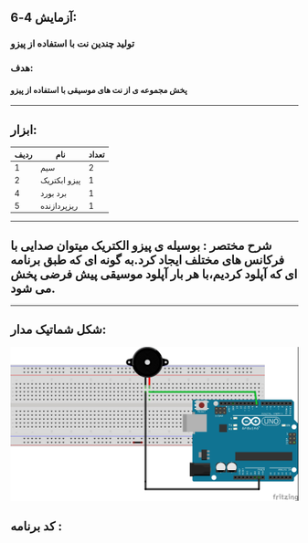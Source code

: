 ## آزمایش 4-6:
### تولید چندین نت با استفاده از پیزو
### هدف:
#### پخش مجموعه ی از نت های موسیقی با استفاده از پیزو
---
## ابزار:

|ردیف|نام|تعداد|
|----|----|----|
|1|سیم|2|
|2|پیزو ابکتریک |1|
|4|برد بورد|1|
|5|ریزپردازنده|1|


---
## شرح مختصر : بوسیله ی پیزو الکتریک میتوان صدایی با فرکانس های مختلف ایجاد کرد.به گونه ای که طبق برنامه ای که آپلود کردیم،با هر بار آپلود موسیقی پیش فرضی پخش می شود.

---

## شکل شماتیک مدار:
![](/media/speaker.jpg)


## کد برنامه :
``` cpp
